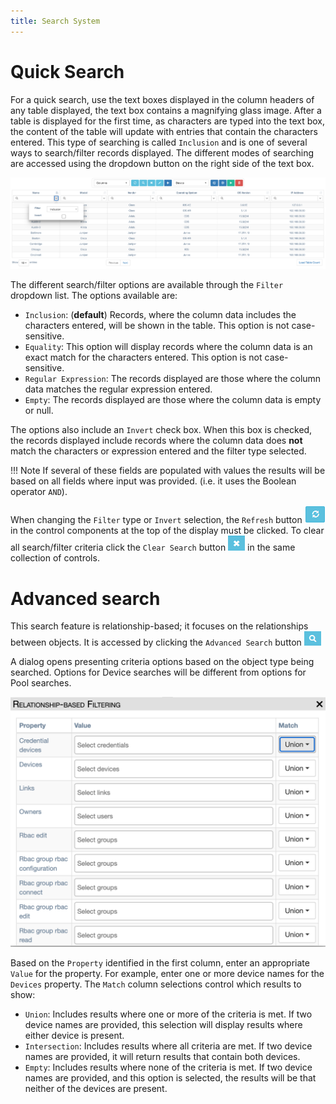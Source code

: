 ```yaml
---
title: Search System
---
```


# Quick Search

For a quick search, use the text boxes displayed in the column headers of any 
table displayed, the text box contains a magnifying glass image. After a table 
is displayed for the first time, as characters are typed into the text box, the 
content of the table will update with entries that contain the characters 
entered.  This type of searching is called `Inclusion` and is one of several 
ways to search/filter records displayed.  The different modes of searching are 
accessed using the dropdown button on the right side of the text box.

![Filtering System.](../_static/advanced/search_system/filtering.png)

The different search/filter options are available through the `Filter`
dropdown list.  The options available are:

- `Inclusion`: (**default**) Records, where the column data includes 
  the characters entered, will be shown in the table.  This option is not 
  case-sensitive.
- `Equality`: This option will display records where the column data is an exact 
  match for the characters entered.  This option is not case-sensitive.
- `Regular Expression`: The records displayed are those where the column 
  data matches the regular expression entered.
- `Empty`: The records displayed are those where the column data is empty or 
  null.

The options also include an `Invert` check box.  When this box is checked, the
records displayed include records where the column data does **not** match
the characters or expression entered and the filter type selected.


!!! Note
	If several of these fields are populated with values the results will be 
	based on all fields where input was provided. (i.e. it uses the Boolean 
	operator `AND`).
 
When changing the `Filter` type or `Invert` selection, the `Refresh` button 
![Refresh Button](../_static/advanced/search_system/refresh_button.png) in the 
control components at the top of the display must be clicked. To clear all 
search/filter criteria click the `Clear Search` button 
![Clear Search Button](../_static/advanced/search_system/clear_search_button.png) 
in the same collection of controls.


# Advanced search

This search feature is relationship-based; it focuses on the relationships 
between objects.  It is accessed by clicking the `Advanced Search` button
![Advanced Search Button](../_static/advanced/search_system/adv_search_button.png)

A dialog opens presenting criteria options based on the object type being
searched.  Options for Device searches will be different from options for Pool
searches.

![Advanced Search Criteria](../_static/advanced/search_system/adv_search_criteria.png)

Based on the `Property` identified in the first column, enter an appropriate 
`Value` for the property.  For example, enter one or more device names for the 
`Devices` property.  The `Match` column selections control which results to 
show:

- `Union`: Includes results where one or more of the criteria is met.  If two
  device names are provided, this selection will display results where either 
  device is present.
- `Intersection`: Includes results where all criteria are met.  If two device
  names are provided, it will return results that contain both devices.
- `Empty`: Includes results where none of the criteria is met.  If two device
  names are provided, and this option is selected, the results will be that 
  neither of the devices are present.


